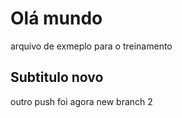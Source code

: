 # Olá mundo

arquivo de exmeplo para o treinamento

## Subtitulo novo


outro push foi agora new branch 2
